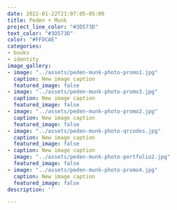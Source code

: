 ```yaml
---
date: 2022-01-22T21:07:05-05:00
title: Peden + Munk
project_line_color: "#3D573D"
text_color: "#3D573D"
color: "#FFDCAE"
categories:
- books
- identity
image_gallery:
- image: "../assets/peden-munk-photo-promo1.jpg"
  caption: New image caption
  featured_image: false
- image: "../assets/peden-munk-photo-promo3.jpg"
  caption: New image caption
  featured_image: false
- image: "../assets/peden-munk-photo-promo2.jpg"
  caption: New image caption
  featured_image: false
- image: "../assets/peden-munk-photo-qrcodes.jpg"
  caption: New image caption
  featured_image: false
- caption: New image caption
  image: "../assets/peden-munk-photo-portfolio2.jpg"
  featured_image: false
- image: "../assets/peden-munk-photo-promo4.jpg"
  caption: New image caption
  featured_image: false
description: ''

---
```

